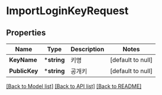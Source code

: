 # ImportLoginKeyRequest

## Properties
Name | Type | Description | Notes
------------ | ------------- | ------------- | -------------
**KeyName** | ***string** | 키명 | [default to null]
**PublicKey** | ***string** | 공개키 | [default to null]

[[Back to Model list]](../README.md#documentation-for-models) [[Back to API list]](../README.md#documentation-for-api-endpoints) [[Back to README]](../README.md)


